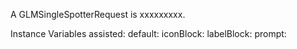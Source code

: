 A GLMSingleSpotterRequest is xxxxxxxxx.Instance Variables	assisted:		<Object>	default:		<Object>	iconBlock:		<Object>	labelBlock:		<Object>	prompt:		<Object>	searchBlock:		<Object>assisted	- xxxxxdefault	- xxxxxiconBlock	- xxxxxlabelBlock	- xxxxxprompt	- xxxxxsearchBlock	- xxxxx
